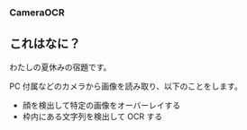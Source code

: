 ### CameraOCR

## これはなに？

わたしの夏休みの宿題です。

PC 付属などのカメラから画像を読み取り、以下のことをします。

- 顔を検出して特定の画像をオーバーレイする
- 枠内にある文字列を検出して OCR する
